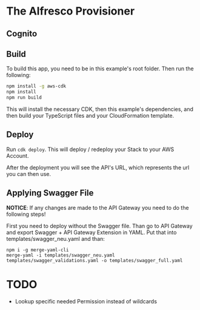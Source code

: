 # The Alfresco Provisioner

## Cognito

## Build

To build this app, you need to be in this example's root folder. Then run the following:

```bash
npm install -g aws-cdk
npm install
npm run build
```

This will install the necessary CDK, then this example's dependencies, and then build your TypeScript files and your CloudFormation template.

## Deploy

Run `cdk deploy`. This will deploy / redeploy your Stack to your AWS Account.

After the deployment you will see the API's URL, which represents the url you can then use.

## Applying Swagger File
**NOTICE**: If any changes are made to the API Gateway you need to do the following steps!

First you need to deploy without the Swagger file. Than go to API Gateway and export Swagger + API Gateway Extension in YAML. Put that into templates/swagger_neu.yaml and than:

```
npm i -g merge-yaml-cli
merge-yaml -i templates/swagger_neu.yaml templates/swagger_validations.yaml -o templates/swagger_full.yaml
```

# TODO
* Lookup specific needed Permission instead of wildcards

